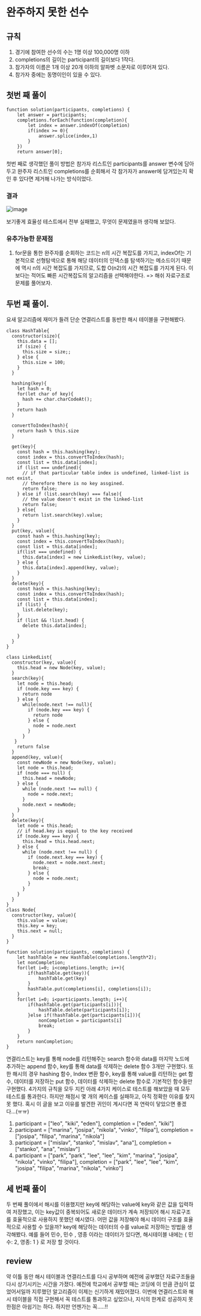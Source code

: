 # 완주하지 못한 선수
## 규칙
1. 경기에 참여한 선수의 수는 1명 이상 100,000명 이하
2. completions의 길이는 participant의 길이보다 1작다.
3. 참가자의 이름은 1개 이상 20개 이하의 알파벳 소문자로 이루어져 있다.
4. 참가자 중에는 동명이인이 있을 수 있다.
## 첫번 째 풀이
```
function solution(participants, completions) {
    let answer = participants;
    completions.forEach(function(completion){
        let index = answer.indexOf(completion)
        if(index >= 0){
            answer.splice(index,1)
        }
    })
    return answer[0];
```
첫번 째로 생각했던 풀이 방법은 참가자 리스트인 participants를 answer 변수에 담아두고
완주자 리스트인 completions를 순회해서 각 참가자가 answer에 담겨있는지 확인 후 있다면 제거해 나가는 방식이었다.
### 결과

![image](https://user-images.githubusercontent.com/39623897/103251190-0b2ad300-49bb-11eb-81ea-e1e85c77325c.png)

보기좋게 효율성 테스트에서 전부 실패했고, 무엇이 문제였을까 생각해 보았다.

### 유추가능한 문제점
1. for문을 통한 완주자를 순회하는 코드는 n의 시간 복잡도를 가지고, indexOf는 기본적으로 선형탐색으로 통해 해당 데이터의 인덱스를 탐색하기는 메소드이기 때문에 역시 n의 시간 복잡도를 가지므로, 도합 O(n2)의 시간 복잡도를 가지게 된다. 이보다는 적어도 빠른 시간복잡도의 알고리즘을 선택해야한다. => 해쉬 자료구조로 문제를 풀어보자.

## 두번 째 풀이.
요새 알고리즘에 재미가 들려 단순 연결리스트를 동반한 해시 테이블을 구현해봤다.
```
class HashTable{
  constructor(size){
    this.data = [];
    if (size) {
      this.size = size;;
    } else {
      this.size = 100;
    }
  }

  hashing(key){
    let hash = 0;
    for(let char of key){
      hash += char.charCodeAt();
    }
    return hash
  }

  convertToIndex(hash){
    return hash % this.size
  }

  get(key){
    const hash = this.hashing(key);
    const index = this.convertToIndex(hash);
    const list = this.data[index];
    if (list === undefined){
      // if that particular table index is undefined, linked-list is not exist,
      // therefore there is no key assgined.
      return false;
    } else if (list.search(key) === false){
      // the value doesn't exist in the linked-list
      return false;
    } else{
      return list.search(key).value;
    }
  }
  put(key, value){
    const hash = this.hashing(key);
    const index = this.convertToIndex(hash);
    const list = this.data[index];
    if(list === undefined) {
      this.data[index] = new LinkedList(key, value);
    } else {
      this.data[index].append(key, value);
    }
  }
  delete(key){
    const hash = this.hashing(key);
    const index = this.convertToIndex(hash);
    const list = this.data[index];
    if (list) {
      list.delete(key);
    }
    if (list && !list.head) {
      delete this.data[index];

    }
  }
}

class LinkedList{
  constructor(key, value){
    this.head = new Node(key, value);
  }
  search(key){
    let node = this.head;
    if (node.key === key) {
      return node
    } else {
      while(node.next !== null){
        if (node.key === key) {
          return node
        } else {
          node = node.next
        }
      }
   }
    return false
  }
  append(key, value){
    const newNode = new Node(key, value);
    let node = this.head;
    if (node === null) {
      this.head = newNode;
    } else {
      while (node.next !== null) {
        node = node.next;
      }
      node.next = newNode;
    }
  }
  delete(key){
    let node = this.head;
    // if head.key is eqaul to the key received
    if (node.key === key) {
      this.head = this.head.next;
    } else {
      while (node.next !== null) {
        if (node.next.key === key) {
          node.next = node.next.next;
          break;
        } else {
          node = node.next;
        }
      }
    }
  }
}
class Node{
  constructor(key, value){
    this.value = value;
    this.key = key;
    this.next = null;
  }
}

function solution(participants, completions) {
    let hashTable = new HashTable(completions.length*2);
    let nonCompletion;
    for(let i=0; i<completions.length; i++){
        if(hashTable.get(key)){
            hashTable.get(key)
        }
        hashTable.put(completions[i], completions[i]);
    }
    for(let i=0; i<participants.length; i++){
        if(hashTable.get(participants[i])){
            hashTable.delete(participants[i]);
        }else if(!hashTable.get(participants[i])){
            nonCompletion = participants[i]
            break;
        }
    }
    return nonCompletion;
}
```
연결리스트는 key를 통해 node를 리턴해주는 search 함수와 data를 마지막 노드에 추가하는 append 함수, key를 통해 data를 삭제하는
delete 함수 3개만 구현했다. 또한 해시의 경우 hashing 함수, Index 변환 함수, key를 통해 value를 리턴하는 get 함수, 데이터를 
저장하는 put 함수, 데이터를 삭제하는 delete 함수로 기본적인 함수들만 구현했다.
4가지의 규칙을 모두 지킨 아래 4가지 케이스로 테스트를 해보았을 때 모두 테스트를 통과한다. 하지만 채점시 몇 개의 케이스를 실패하고, 아직 정확한 이유를 찾지 못 했다. 혹시 이 글을 보고 이유를 발견한 귀인이 계시다면 꼭 연락이 닿았으면 좋겠다...(ㅠㅠ)

1. participant = ["leo", "kiki", "eden"], completion = ["eden", "kiki"]
2. participant = ["marina", "josipa", "nikola", "vinko", "filipa"], completion = ["josipa", "filipa", "marina", "nikola"]
3. participant = ["mislav", "stanko", "mislav", "ana"], completion = ["stanko", "ana", "mislav"]
4. participant = ["park", "park", "lee", "lee", "kim", "marina", "josipa", "nikola", "vinko", "filipa"], completion = ["park", "lee", "lee", "kim", "josipa", "filipa", "marina", "nikola", "vinko"]

## 세 번째 풀이
두 번째 풀이에서 해시를 이용했지만 key에 해당하는 value에 key와 같은 값을 입력하여 저장했고, 이는 key값이 중복되어도 새로운 데이터가 계속 저장되어 해시 자료구조를 효율적으로 사용하지 못했던 예시였다. 어떤 값을 저장해야 해시 데이터 구조를 효율적으로 사용할 수 있을까?
key에 해당하는 데이터의 수를 value로 저장하는 방법을 생각해봤다. 예를 들어 민수, 민수 , 영종 이라는 데이터가 있다면, 
해시테이블 내에는 { 민수: 2, 영종: 1 } 로 저장 할 것이다. 



## review
약 이틀 동안 해시 테이블과 연결리스트를 다시 공부하며 예전에 공부했던 자료구조들을 다시 상기시키는 시간을 가졌다.
예전에 학교에서 공부할 때는 코딩에 이 만큼 관심이 없었어서일까 지루했던 알고리즘이 이제는 신기하게 재밌어졌다.
이번에 연결리스트와 해시 테이블을 직접 구현해서 꼭 테스트를 통과하고 싶었으나, 지식의 한계로 성공하지 못한점은 아쉽기는 하다.
하지만 언젠가는 꼭.....!!


